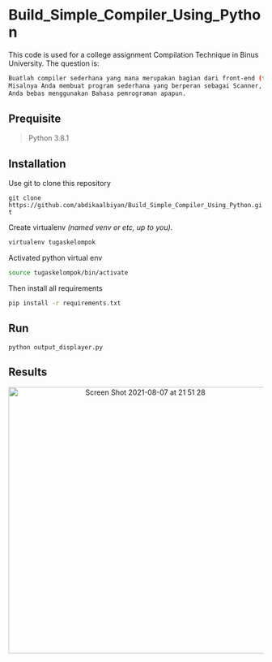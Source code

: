 # Build_Simple_Compiler_Using_Python



This code is used for a college assignment Compilation Technique in Binus University.
The question is:
```bash
Buatlah compiler sederhana yang mana merupakan bagian dari front-end (tahap analisis) atau back-end (tahap sintesis).
Misalnya Anda membuat program sederhana yang berperan sebagai Scanner, atau membuat parsing, dll.
Anda bebas menggunakan Bahasa pemrograman apapun. 

```



## Prequisite

> Python 3.8.1


## Installation

Use git to clone this repository

```git clone https://github.com/abdikaalbiyan/Build_Simple_Compiler_Using_Python.git```

Create virtualenv *(named venv or etc, up to you)*.
```bash
virtualenv tugaskelompok
```

Activated python virtual env
```bash
source tugaskelompok/bin/activate
```

Then install all requirements
```bash
pip install -r requirements.txt
```

## Run
```
python output_displayer.py
```

## Results

<p align="center">
     <img width="525" alt="Screen Shot 2021-08-07 at 21 51 28" src="https://user-images.githubusercontent.com/22974798/128604207-ae6ffe86-36d4-4e01-aa24-8adcc13219fe.png">

</p>
